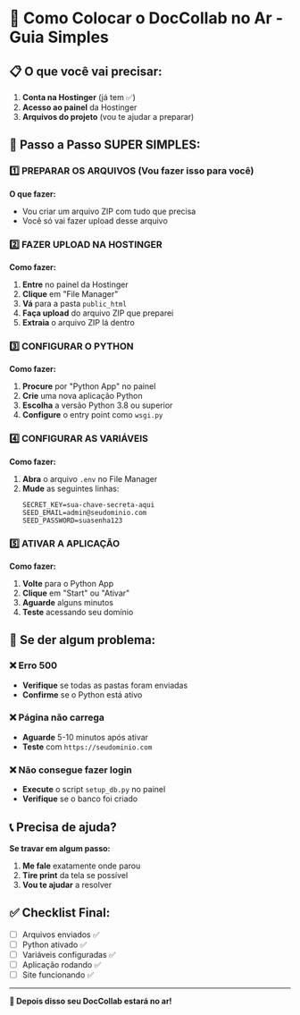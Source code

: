 # 🚀 Como Colocar o DocCollab no Ar - Guia Simples

## 📋 O que você vai precisar:
1. **Conta na Hostinger** (já tem ✅)
2. **Acesso ao painel** da Hostinger
3. **Arquivos do projeto** (vou te ajudar a preparar)

## 🎯 Passo a Passo SUPER SIMPLES:

### 1️⃣ PREPARAR OS ARQUIVOS (Vou fazer isso para você)

**O que fazer:**
- Vou criar um arquivo ZIP com tudo que precisa
- Você só vai fazer upload desse arquivo

### 2️⃣ FAZER UPLOAD NA HOSTINGER

**Como fazer:**
1. **Entre** no painel da Hostinger
2. **Clique** em "File Manager" 
3. **Vá** para a pasta `public_html`
4. **Faça upload** do arquivo ZIP que preparei
5. **Extraia** o arquivo ZIP lá dentro

### 3️⃣ CONFIGURAR O PYTHON

**Como fazer:**
1. **Procure** por "Python App" no painel
2. **Crie** uma nova aplicação Python
3. **Escolha** a versão Python 3.8 ou superior
4. **Configure** o entry point como `wsgi.py`

### 4️⃣ CONFIGURAR AS VARIÁVEIS

**Como fazer:**
1. **Abra** o arquivo `.env` no File Manager
2. **Mude** as seguintes linhas:
   ```
   SECRET_KEY=sua-chave-secreta-aqui
   SEED_EMAIL=admin@seudominio.com
   SEED_PASSWORD=suasenha123
   ```

### 5️⃣ ATIVAR A APLICAÇÃO

**Como fazer:**
1. **Volte** para o Python App
2. **Clique** em "Start" ou "Ativar"
3. **Aguarde** alguns minutos
4. **Teste** acessando seu domínio

## 🔧 Se der algum problema:

### ❌ Erro 500
- **Verifique** se todas as pastas foram enviadas
- **Confirme** se o Python está ativo

### ❌ Página não carrega
- **Aguarde** 5-10 minutos após ativar
- **Teste** com `https://seudominio.com`

### ❌ Não consegue fazer login
- **Execute** o script `setup_db.py` no painel
- **Verifique** se o banco foi criado

## 📞 Precisa de ajuda?

**Se travar em algum passo:**
1. **Me fale** exatamente onde parou
2. **Tire print** da tela se possível
3. **Vou te ajudar** a resolver

## ✅ Checklist Final:

- [ ] Arquivos enviados ✅
- [ ] Python ativado ✅  
- [ ] Variáveis configuradas ✅
- [ ] Aplicação rodando ✅
- [ ] Site funcionando ✅

---

**🎉 Depois disso seu DocCollab estará no ar!**









